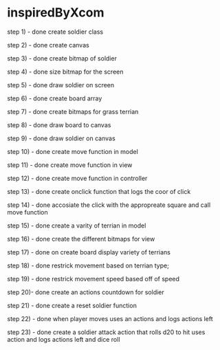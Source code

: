 # inspiredByXcom

step 1) - done
create soldier class

step 2) - done
create canvas

step 3) - done
create bitmap of soldier

step 4) - done
size bitmap for the screen

step 5) - done
draw soldier on screen

step 6) - done
create board array

step 7) - done
create bitmaps for grass terrian

step 8) - done
draw board to canvas

step 9) - done
draw soldier on canvas

step 10) - done
create move function in model

step 11) - done
create move function in view

step 12) - done
create move function in controller

step 13) - done
create onclick function that logs the coor of click

step 14) - done
accosiate the click with the appropreate square and call move function

step 15)  - done
create a varity of terrian in model

step 16) - done
create the different bitmaps for view

step 17) - done
on create board display variety of terrians

step 18) - done
restrick movement based on terrian type;

step 19) - done 
restrick movement speed based off of speed

step 20)- done 
create an actions countdown for soldier 

step 21) - done 
create a reset soldier function

step 22) - done 
when player moves uses an actions and logs actions left 

step 23) - done 
create a soldier attack action that rolls d20 to hit uses action and logs actions left and dice roll 








